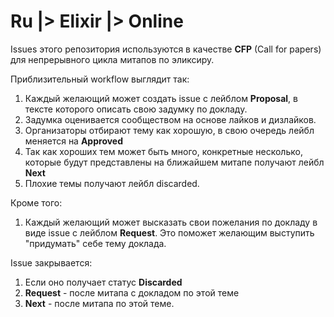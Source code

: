 # Ru |> Elixir |> Online

Issues этого репозитория используются в качестве **CFP** (Call for papers) для непрерывного цикла митапов по эликсиру.

Приблизительный workflow выглядит так:

1. Каждый желающий может создать issue с лейблом **Proposal**, в тексте которого описать свою задумку по докладу.
1. Задумка оценивается сообществом на основе лайков и дизлайков.
1. Организаторы отбирают тему как хорошую, в свою очередь лейбл меняется на **Approved**
1. Так как хороших тем может быть много, конкретные несколько, которые будут представлены на ближайшем митапе получают лейбл **Next**
1. Плохие темы получают лейбл discarded.

Кроме того:

1. Каждый желающий может высказать свои пожелания по докладу в виде issue с лейблом **Request**. Это поможет желающим выступить "придумать" себе тему доклада.

Issue закрывается:

1. Если оно получает статус **Discarded**
1. **Request** - после митапа с докладом по этой теме
1. **Next** - после митапа по этой теме.
